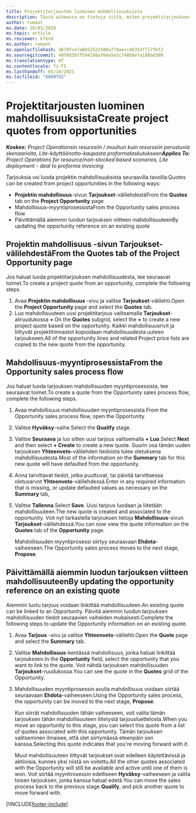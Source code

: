 ```yaml
---
title: Projektitarjousten luominen mahdollisuuksista
description: Tässä aiheessa on tietoja siitä, miten projektitarjouksen voi luoda mahdollisuudesta.
author: rumant
ms.date: 10/01/2020
ms.topic: article
ms.reviewer: kfend
ms.author: rumant
ms.openlocfilehash: d678fce7a6b52522500a77daecc46353ff17fbf2
ms.sourcegitcommit: 40f68387f594180af64a5e5c748b6efa188bd300
ms.translationtype: HT
ms.contentlocale: fi-FI
ms.lasthandoff: 05/10/2021
ms.locfileid: "6009792"
---
```

# <a name="create-project-quotes-from-opportunities"></a><span data-ttu-id="bdfb7-103">Projektitarjousten luominen mahdollisuuksista</span><span class="sxs-lookup"><span data-stu-id="bdfb7-103">Create project quotes from opportunities</span></span>

<span data-ttu-id="bdfb7-104">_**Koskee:** Project Operationsin resurssiin / muuhun kuin resurssiin perustuvia skenaarioita, Lite-käyttöönotto-kaupasta proformalaskutukseen_</span><span class="sxs-lookup"><span data-stu-id="bdfb7-104">_**Applies To:** Project Operations for resource/non-stocked based scenarios, Lite deployment - deal to proforma invoicing_</span></span>

<span data-ttu-id="bdfb7-105">Tarjouksia voi luoda projektin mahdollisuuksista seuraavilla tavoilla:</span><span class="sxs-lookup"><span data-stu-id="bdfb7-105">Quotes can be created from project opportunities in the following ways:</span></span>

- <span data-ttu-id="bdfb7-106">**Projektin mahdollisuus**-sivun **Tarjoukset**-välilehdestä</span><span class="sxs-lookup"><span data-stu-id="bdfb7-106">From the **Quotes** tab on the **Project Opportunity** page</span></span>
- <span data-ttu-id="bdfb7-107">Mahdollisuus-myyntiprosessista</span><span class="sxs-lookup"><span data-stu-id="bdfb7-107">From the Opportunity sales process flow</span></span>
- <span data-ttu-id="bdfb7-108">Päivittämällä aiemmin luodun tarjouksen viitteen mahdollisuuteen</span><span class="sxs-lookup"><span data-stu-id="bdfb7-108">By updating the opportunity reference on an existing quote</span></span>

## <a name="from-the-quotes-tab-of-the-project-opportunity-page"></a><span data-ttu-id="bdfb7-109">Projektin mahdollisuus -sivun Tarjoukset-välilehdestä</span><span class="sxs-lookup"><span data-stu-id="bdfb7-109">From the Quotes tab of the Project Opportunity page</span></span>

<span data-ttu-id="bdfb7-110">Jos haluat luoda projektitarjouksen mahdollisuudesta, tee seuraavat toimet.</span><span class="sxs-lookup"><span data-stu-id="bdfb7-110">To create a project quote from an opportunity, complete the following steps.</span></span>

1. <span data-ttu-id="bdfb7-111">Avaa **Projektin mahdollisuus** -sivu ja valitse **Tarjoukset**-välilehti.</span><span class="sxs-lookup"><span data-stu-id="bdfb7-111">Open the **Project Opportunity** page and select the **Quotes** tab.</span></span> 
2. <span data-ttu-id="bdfb7-112">Luo mahdollisuuteen uusi projektitarjous valitsemalla **Tarjoukset**-aliruudukossa **+**.</span><span class="sxs-lookup"><span data-stu-id="bdfb7-112">On the **Quotes** subgrid, select the **+** to create a new project quote based on the opportunity.</span></span> <span data-ttu-id="bdfb7-113">Kaikki mahdollisuusrivit ja liittyvät projektihinnastot kopioidaan mahdollisuudesta uuteen tarjoukseen.</span><span class="sxs-lookup"><span data-stu-id="bdfb7-113">All of the opportunity lines and related Project price lists are copied to the new quote from the opportunity.</span></span>

## <a name="from-the-opportunity-sales-process-flow"></a><span data-ttu-id="bdfb7-114">Mahdollisuus-myyntiprosessista</span><span class="sxs-lookup"><span data-stu-id="bdfb7-114">From the Opportunity sales process flow</span></span>

<span data-ttu-id="bdfb7-115">Jos haluat luoda tarjouksen mahdollisuuden myyntiprosessista, tee seuraavat toimet.</span><span class="sxs-lookup"><span data-stu-id="bdfb7-115">To create a quote from the Opportunity sales process flow, complete the following steps.</span></span>

1. <span data-ttu-id="bdfb7-116">Avaa mahdollisuus mahdollisuuden myyntiprosessista.</span><span class="sxs-lookup"><span data-stu-id="bdfb7-116">From the Opportunity sales process flow, open the Opportunity.</span></span>
2. <span data-ttu-id="bdfb7-117">Valitse **Hyväksy**-vaihe.</span><span class="sxs-lookup"><span data-stu-id="bdfb7-117">Select the **Qualify** stage.</span></span> 
3. <span data-ttu-id="bdfb7-118">Valitse **Seuraava** ja luo sitten uusi tarjous valitsemalla **+ Luo**.</span><span class="sxs-lookup"><span data-stu-id="bdfb7-118">Select **Next** and then select **+ Create** to create a new quote.</span></span> <span data-ttu-id="bdfb7-119">Suurin osa tämän uuden tarjouksen **Yhteenveto**-välilehden tiedoista tulee oletuksena mahdollisuudesta.</span><span class="sxs-lookup"><span data-stu-id="bdfb7-119">Most of the information on the **Summary** tab for this new quote will have defaulted from the opportunity.</span></span> 
4. <span data-ttu-id="bdfb7-120">Anna tarvittavat tiedot, jotka puuttuvat, tai päivitä tarvittaessa oletusarvot **Yhteenveto**-välilehdessä.</span><span class="sxs-lookup"><span data-stu-id="bdfb7-120">Enter in any required information that is missing, or update defaulted values as necessary on the **Summary** tab,</span></span>
5. <span data-ttu-id="bdfb7-121">Valitse **Tallenna**.</span><span class="sxs-lookup"><span data-stu-id="bdfb7-121">Select **Save**.</span></span> <span data-ttu-id="bdfb7-122">Uusi tarjous luodaan ja liitetään mahdollisuuteen.</span><span class="sxs-lookup"><span data-stu-id="bdfb7-122">The new quote is created and associated to the opportunity.</span></span> <span data-ttu-id="bdfb7-123">Voit nyt tarkastella tarjouksen tietoja **Mahdollisuus**-sivun **Tarjoukset**-välilehdessä.</span><span class="sxs-lookup"><span data-stu-id="bdfb7-123">You can now view the quote information on the **Quotes** tab of the **Opportunity** page.</span></span> 

   <span data-ttu-id="bdfb7-124">Mahdollisuuden myyntiprosessi siirtyy seuraavaan **Ehdota**-vaiheeseen.</span><span class="sxs-lookup"><span data-stu-id="bdfb7-124">The Opportunity sales process moves to the next stage, **Propose**.</span></span>


## <a name="by-updating-the-opportunity-reference-on-an-existing-quote"></a><span data-ttu-id="bdfb7-125">Päivittämällä aiemmin luodun tarjouksen viitteen mahdollisuuteen</span><span class="sxs-lookup"><span data-stu-id="bdfb7-125">By updating the opportunity reference on an existing quote</span></span>

<span data-ttu-id="bdfb7-126">Aiemmin luotu tarjous voidaan linkittää mahdollisuuteen.</span><span class="sxs-lookup"><span data-stu-id="bdfb7-126">An existing quote can be linked to an Opportunity.</span></span> <span data-ttu-id="bdfb7-127">Päivitä aiemmin luodun tarjouksen mahdollisuuden tiedot seuraavien vaiheiden mukaisesti.</span><span class="sxs-lookup"><span data-stu-id="bdfb7-127">Complete the following steps to update the Opportunity information on an existing quote.</span></span>

1. <span data-ttu-id="bdfb7-128">Avaa **Tarjous** -sivu ja valitse **Yhteenveto**-välilehti.</span><span class="sxs-lookup"><span data-stu-id="bdfb7-128">Open the **Quote** page and select the **Summary** tab.</span></span>
2. <span data-ttu-id="bdfb7-129">Valitse **Mahdollisuus**-kentässä mahdollisuus, jonka haluat linkittää tarjoukseen.</span><span class="sxs-lookup"><span data-stu-id="bdfb7-129">In the **Opportunity** field, select the opportunity that you want to link to the quote.</span></span> <span data-ttu-id="bdfb7-130">Voit nähdä tarjouksen mahdollisuuden **Tarjoukset**-ruudukossa.</span><span class="sxs-lookup"><span data-stu-id="bdfb7-130">You can see the quote in the **Quotes** grid of the Opportunity.</span></span> 
3. <span data-ttu-id="bdfb7-131">Mahdollisuuden myyntiprosessin avulla mahdollisuus voidaan siirtää seuraavaan **Ehdota**-vaiheeseen.</span><span class="sxs-lookup"><span data-stu-id="bdfb7-131">Using the Opportunity sales process, the opportunity can be moved to the next stage, **Propose**.</span></span> 

   <span data-ttu-id="bdfb7-132">Kun siirrät mahdollisuuden tähän vaiheeseen, voit valita tämän tarjouksen tähän mahdollisuuteen liitetystä tarjousluettelosta.</span><span class="sxs-lookup"><span data-stu-id="bdfb7-132">When you move an opportunity to this stage, you can select this quote from a list of quotes associated with this opportunity.</span></span> <span data-ttu-id="bdfb7-133">Tämän tarjouksen valitseminen ilmaisee, että olet siirtymässä eteenpäin sen kanssa.</span><span class="sxs-lookup"><span data-stu-id="bdfb7-133">Selecting this quote indicates that you're moving forward with it.</span></span>

   <span data-ttu-id="bdfb7-134">Muut mahdollisuuteen liittyvät tarjoukset ovat edelleen käytettävissä ja aktiivisia, kunnes yksi niistä on voitettu.</span><span class="sxs-lookup"><span data-stu-id="bdfb7-134">All the other quotes associated with the Opportunity will still be available and active until one of them is won.</span></span> <span data-ttu-id="bdfb7-135">Voit siirtää myyntirosessin edelliseen **Hyväksy**-vaiheeseen ja valita toisen tarjouksen, jonka kanssa haluat edetä.</span><span class="sxs-lookup"><span data-stu-id="bdfb7-135">You can move the sales process back to the previous stage **Qualify**, and pick another quote to move forward with.</span></span>


[!INCLUDE[footer-include](../includes/footer-banner.md)]